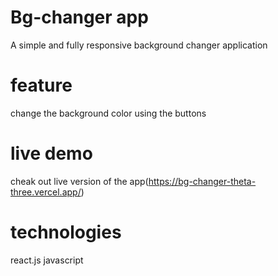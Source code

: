 #  Bg-changer app 

A simple and fully responsive background changer application 


# feature 

change the background color using the buttons 

# live demo 
 
 cheak out live version of the app(https://bg-changer-theta-three.vercel.app/)

# technologies 

react.js
javascript